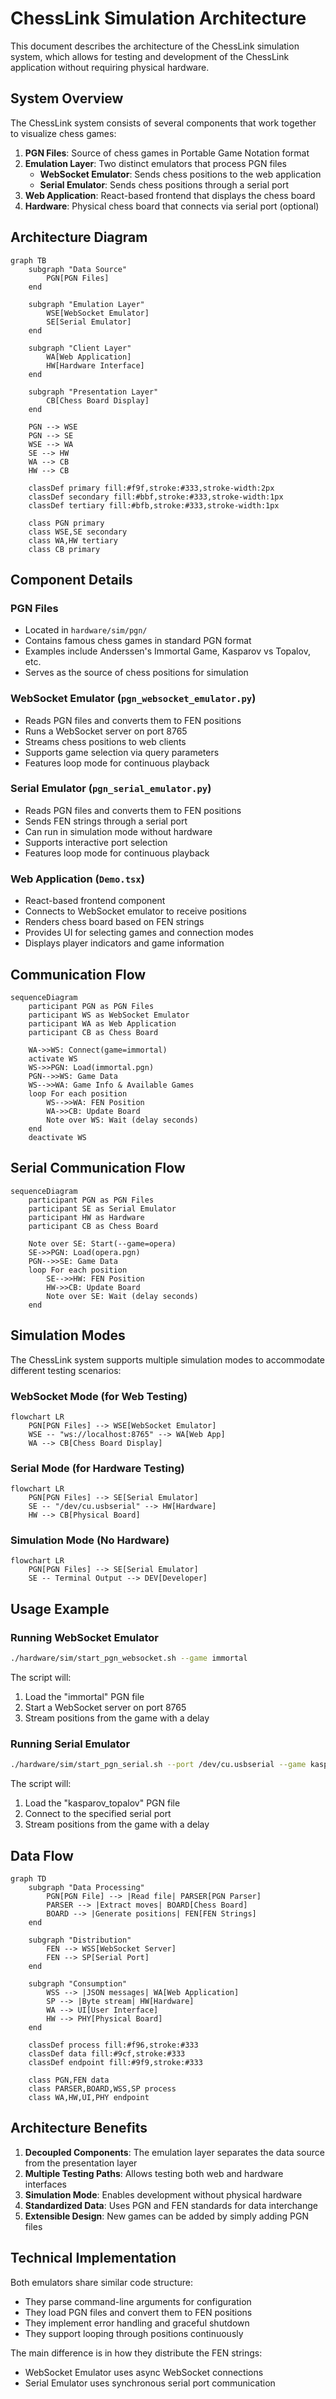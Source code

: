 # ChessLink Simulation Architecture

This document describes the architecture of the ChessLink simulation system, which allows for testing and development of the ChessLink application without requiring physical hardware.

## System Overview

The ChessLink system consists of several components that work together to visualize chess games:

1. **PGN Files**: Source of chess games in Portable Game Notation format
2. **Emulation Layer**: Two distinct emulators that process PGN files
   - **WebSocket Emulator**: Sends chess positions to the web application
   - **Serial Emulator**: Sends chess positions through a serial port
3. **Web Application**: React-based frontend that displays the chess board
4. **Hardware**: Physical chess board that connects via serial port (optional)

## Architecture Diagram

```mermaid
graph TB
    subgraph "Data Source"
        PGN[PGN Files]
    end

    subgraph "Emulation Layer"
        WSE[WebSocket Emulator]
        SE[Serial Emulator]
    end

    subgraph "Client Layer"
        WA[Web Application]
        HW[Hardware Interface]
    end

    subgraph "Presentation Layer"
        CB[Chess Board Display]
    end

    PGN --> WSE
    PGN --> SE
    WSE --> WA
    SE --> HW
    WA --> CB
    HW --> CB

    classDef primary fill:#f9f,stroke:#333,stroke-width:2px
    classDef secondary fill:#bbf,stroke:#333,stroke-width:1px
    classDef tertiary fill:#bfb,stroke:#333,stroke-width:1px
    
    class PGN primary
    class WSE,SE secondary
    class WA,HW tertiary
    class CB primary
```

## Component Details

### PGN Files
- Located in `hardware/sim/pgn/`
- Contains famous chess games in standard PGN format
- Examples include Anderssen's Immortal Game, Kasparov vs Topalov, etc.
- Serves as the source of chess positions for simulation

### WebSocket Emulator (`pgn_websocket_emulator.py`)
- Reads PGN files and converts them to FEN positions
- Runs a WebSocket server on port 8765
- Streams chess positions to web clients
- Supports game selection via query parameters
- Features loop mode for continuous playback

### Serial Emulator (`pgn_serial_emulator.py`)
- Reads PGN files and converts them to FEN positions
- Sends FEN strings through a serial port
- Can run in simulation mode without hardware
- Supports interactive port selection
- Features loop mode for continuous playback

### Web Application (`Demo.tsx`)
- React-based frontend component
- Connects to WebSocket emulator to receive positions
- Renders chess board based on FEN strings
- Provides UI for selecting games and connection modes
- Displays player indicators and game information

## Communication Flow

```mermaid
sequenceDiagram
    participant PGN as PGN Files
    participant WS as WebSocket Emulator
    participant WA as Web Application
    participant CB as Chess Board
    
    WA->>WS: Connect(game=immortal)
    activate WS
    WS->>PGN: Load(immortal.pgn)
    PGN-->>WS: Game Data
    WS-->>WA: Game Info & Available Games
    loop For each position
        WS-->>WA: FEN Position
        WA->>CB: Update Board
        Note over WS: Wait (delay seconds)
    end
    deactivate WS
```

## Serial Communication Flow

```mermaid
sequenceDiagram
    participant PGN as PGN Files
    participant SE as Serial Emulator
    participant HW as Hardware
    participant CB as Chess Board
    
    Note over SE: Start(--game=opera)
    SE->>PGN: Load(opera.pgn)
    PGN-->>SE: Game Data
    loop For each position
        SE-->>HW: FEN Position
        HW->>CB: Update Board
        Note over SE: Wait (delay seconds)
    end
```

## Simulation Modes

The ChessLink system supports multiple simulation modes to accommodate different testing scenarios:

### WebSocket Mode (for Web Testing)
```mermaid
flowchart LR
    PGN[PGN Files] --> WSE[WebSocket Emulator]
    WSE -- "ws://localhost:8765" --> WA[Web App]
    WA --> CB[Chess Board Display]
```

### Serial Mode (for Hardware Testing)
```mermaid
flowchart LR
    PGN[PGN Files] --> SE[Serial Emulator]
    SE -- "/dev/cu.usbserial" --> HW[Hardware]
    HW --> CB[Physical Board]
```

### Simulation Mode (No Hardware)
```mermaid
flowchart LR
    PGN[PGN Files] --> SE[Serial Emulator]
    SE -- Terminal Output --> DEV[Developer]
```

## Usage Example

### Running WebSocket Emulator
```bash
./hardware/sim/start_pgn_websocket.sh --game immortal
```

The script will:
1. Load the "immortal" PGN file
2. Start a WebSocket server on port 8765
3. Stream positions from the game with a delay

### Running Serial Emulator
```bash
./hardware/sim/start_pgn_serial.sh --port /dev/cu.usbserial --game kasparov_topalov
```

The script will:
1. Load the "kasparov_topalov" PGN file
2. Connect to the specified serial port
3. Stream positions from the game with a delay

## Data Flow

```mermaid
graph TD
    subgraph "Data Processing"
        PGN[PGN File] --> |Read file| PARSER[PGN Parser]
        PARSER --> |Extract moves| BOARD[Chess Board]
        BOARD --> |Generate positions| FEN[FEN Strings]
    end

    subgraph "Distribution"
        FEN --> WSS[WebSocket Server]
        FEN --> SP[Serial Port]
    end

    subgraph "Consumption"
        WSS --> |JSON messages| WA[Web Application]
        SP --> |Byte stream| HW[Hardware]
        WA --> UI[User Interface]
        HW --> PHY[Physical Board]
    end
    
    classDef process fill:#f96,stroke:#333
    classDef data fill:#9cf,stroke:#333
    classDef endpoint fill:#9f9,stroke:#333
    
    class PGN,FEN data
    class PARSER,BOARD,WSS,SP process
    class WA,HW,UI,PHY endpoint
```

## Architecture Benefits

1. **Decoupled Components**: The emulation layer separates the data source from the presentation layer
2. **Multiple Testing Paths**: Allows testing both web and hardware interfaces
3. **Simulation Mode**: Enables development without physical hardware
4. **Standardized Data**: Uses PGN and FEN standards for data interchange
5. **Extensible Design**: New games can be added by simply adding PGN files

## Technical Implementation

Both emulators share similar code structure:
- They parse command-line arguments for configuration
- They load PGN files and convert them to FEN positions
- They implement error handling and graceful shutdown
- They support looping through positions continuously

The main difference is in how they distribute the FEN strings:
- WebSocket Emulator uses async WebSocket connections
- Serial Emulator uses synchronous serial port communication 